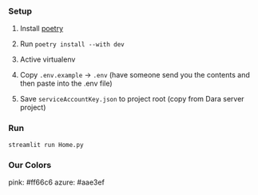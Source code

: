 ### Setup


1. Install [poetry](https://python-poetry.org/docs/)
2. Run `poetry install --with dev`

3. Active virtualenv
4. Copy `.env.example` -> `.env` (have someone send you the contents and then paste into the .env file)
5. Save `serviceAccountKey.json` to project root (copy from Dara server project)

### Run

`streamlit run Home.py`

### Our Colors
pink: #ff66c6
azure: #aae3ef
